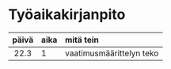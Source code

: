 # Työaikakirjanpito

| päivä | aika | mitä tein                |
| :---: | :--- | :----------------------- |
| 22.3  | 1    | vaatimusmäärittelyn teko |
